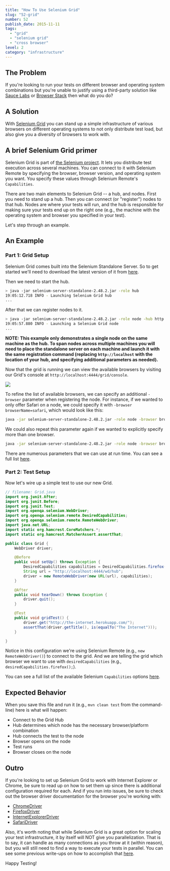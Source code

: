 ```yaml
---
title: "How To Use Selenium Grid"
slug: "52-grid"
number: 52
publish_date: 2015-11-11
tags:
  - "grid"
  - "selenium grid"
  - "cross browser"
level: 2
category: "infrastructure"
---
```


## The Problem

If you're looking to run your tests on different browser and operating system combinations but you're unable to justify using a third-party solution like [Sauce Labs](https://saucelabs.com/) or [Browser Stack](http://www.browserstack.com/) then what do you do?

## A Solution

With [Selenium Grid](https://github.com/SeleniumHQ/selenium/wiki/Grid2) you can stand up a simple infrastructure of various browsers on different operating systems to not only distribute test load, but also give you a diversity of browsers to work with.

## A brief Selenium Grid primer

Selenium Grid is part of [the Selenium project](http://www.seleniumhq.org/). It lets you distribute test execution across several machines. You can connect to it with Selenium Remote by specifying the browser, browser version, and operating system you want. You specify these values through Selenium Remote's `Capabilities`.

There are two main elements to Selenium Grid -- a hub, and nodes. First you need to stand up a hub. Then you can connect (or "register") nodes to that hub. Nodes are where your tests will run, and the hub is responsible for making sure your tests end up on the right one (e.g., the machine with the operating system and browser you specified in your test).

Let's step through an example.

## An Example

### Part 1: Grid Setup

Selenium Grid comes built into the Selenium Standalone Server. So to get started we'll need to download the latest version of it from [here](http://selenium-release.storage.googleapis.com/index.html).

Then we need to start the hub.

```sh
> java -jar selenium-server-standalone-2.48.2.jar -role hub
19:05:12.718 INFO - Launching Selenium Grid hub
...
```

After that we can register nodes to it.

```sh
> java -jar selenium-server-standalone-2.48.2.jar -role node -hub http://localhost:4444/grid/register
19:05:57.880 INFO - Launching a Selenium Grid node
...
```

__NOTE: This example only demonstrates a single node on the same machine as the hub. To span nodes across multiple machines you will need to place the standalone server on each machine and launch it with the same registration command (replacing `http://localhost` with the location of your hub, and specifying additional parameters as needed).__

Now that the grid is running we can view the available browsers by visiting our Grid's console at `http://localhost:4444/grid/console`.

<img src='/img/grid-console.png'/>

To refine the list of available browsers, we can specify an additional `-browser` parameter when registering the node. For instance, if we wanted to only offer Safari on a node, we could specify it with `-browser browserName=safari`, which would look like this:

```sh
java -jar selenium-server-standalone-2.48.2.jar -role node -browser browserName=safari -hub http://localhost:4444/grid/register
```

We could also repeat this parameter again if we wanted to explicitly specify more than one browser.

```sh
java -jar selenium-server-standalone-2.48.2.jar -role node -browser browserName=safari -browser browserName=chrome -browser browserName=firefox -hub http://localhost:4444/grid/register
```

There are numerous parameters that we can use at run time. You can see a full list [here](https://github.com/SeleniumHQ/selenium/wiki/Grid2#optional-parameters).

### Part 2: Test Setup

Now let's wire up a simple test to use our new Grid.

```java
// filename: Grid.java
import org.junit.After;
import org.junit.Before;
import org.junit.Test;
import org.openqa.selenium.WebDriver;
import org.openqa.selenium.remote.DesiredCapabilities;
import org.openqa.selenium.remote.RemoteWebDriver;
import java.net.URL;
import static org.hamcrest.CoreMatchers.*;
import static org.hamcrest.MatcherAssert.assertThat;

public class Grid {
    WebDriver driver;

    @Before
    public void setUp() throws Exception {
        DesiredCapabilities capabilities = DesiredCapabilities.firefox();
        String url = "http://localhost:4444/wd/hub";
        driver = new RemoteWebDriver(new URL(url), capabilities);
    }

    @After
    public void tearDown() throws Exception {
        driver.quit();
    }

    @Test
    public void gridTest() {
        driver.get("http://the-internet.herokuapp.com/");
        assertThat(driver.getTitle(), is(equalTo("The Internet")));
    }

}
```

Notice in this configuration we're using Selenium Remote (e.g., `new RemoteWebDriver()`) to connect to the grid. And we are telling the grid which browser we want to use with `desiredCapabilities` (e.g., `desiredCapabilities.firefox();`).

You can see a full list of the available Selenium `Capabilities` options [here](https://github.com/SeleniumHQ/selenium/wiki/DesiredCapabilities).

## Expected Behavior

When you save this file and run it (e.g., `mvn clean test` from the command-line) here is what will happen:

+ Connect to the Grid Hub
+ Hub determines which node has the necessary browser/platform combination
+ Hub connects the test to the node
+ Browser opens on the node
+ Test runs
+ Browser closes on the node

## Outro

If you're looking to set up Selenium Grid to work with Internet Explorer or Chrome, be sure to read up on how to set them up since there is additional configuration required for each. And if you run into issues, be sure to check out the browser driver documentation for the browser you're working with:

+ [ChromeDriver](https://github.com/SeleniumHQ/selenium/wiki/ChromeDriver)
+ [FirefoxDriver](https://github.com/SeleniumHQ/selenium/wiki/FirefoxDriver)
+ [InternetExplorerDriver](https://github.com/SeleniumHQ/selenium/wiki/InternetExplorerDriver)
+ [SafariDriver](https://github.com/SeleniumHQ/selenium/wiki/SafariDriver)

Also, it's worth noting that while Selenium Grid is a great option for scaling your test infrastructure, it by itself will NOT give you parallelization. That is to say, it can handle as many connections as you throw at it (within reason), but you will still need to find a way to execute your tests in parallel. You can see some previous write-ups on how to accomplish that [here](/tips/tags/parallelization).

Happy Testing!
